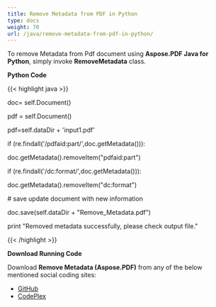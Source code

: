 ```yaml
---
title: Remove Metadata from PDF in Python
type: docs
weight: 70
url: /java/remove-metadata-from-pdf-in-python/
---
```


To remove Metadata from Pdf document using **Aspose.PDF Java for Python**, simply invoke **RemoveMetadata** class.

**Python Code**

{{< highlight java >}}

 doc= self.Document()

pdf = self.Document()

pdf=self.dataDir + 'input1.pdf'

if (re.findall('/pdfaid:part/',doc.getMetadata())):

doc.getMetadata().removeItem("pdfaid:part")


if (re.findall('/dc:format/',doc.getMetadata())):

doc.getMetadata().removeItem("dc:format")


\# save update document with new information

doc.save(self.dataDir + "Remove_Metadata.pdf")

print "Removed metadata successfully, please check output file."

{{< /highlight >}}

**Download Running Code**

Download **Remove Metadata (Aspose.PDF)** from any of the below mentioned social coding sites:

- [GitHub](https://github.com/aspose-pdf/Aspose.PDF-for-Java/blob/master/Plugins/Aspose_Pdf_Java_for_Python/test/WorkingWithDocumentObject/RemoveMetadata/RemoveMetadata.py)
- [CodePlex](http://asposepdfjavapython.codeplex.com/SourceControl/latest#test/WorkingWithDocumentObject/RemoveMetadata/RemoveMetadata.py)
